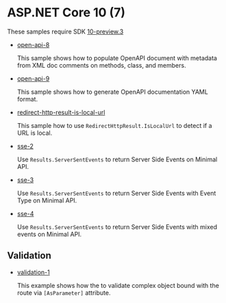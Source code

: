 # ASP.NET Core 10 (7)

These samples require SDK [10-preview.3](https://dotnet.microsoft.com/en-us/download/dotnet/10.0)

- [open-api-8](open-api-8)

  This sample shows how to populate OpenAPI document with metadata from XML doc comments on methods, class, and members.

- [open-api-9](open-api-9)

  This sample shows how to generate OpenAPI documentation YAML format.

- [redirect-http-result-is-local-url](redirect-http-result-is-local-url)

  This sample how to use `RedirectHttpResult.IsLocalUrl` to detect if a URL is local.

- [sse-2](sse-2)

  Use `Results.ServerSentEvents` to return Server Side Events on Minimal API.

- [sse-3](sse-3)

  Use `Results.ServerSentEvents` to return Server Side Events with Event Type on Minimal API.

- [sse-4](sse-4)

  Use `Results.ServerSentEvents` to return Server Side Events with mixed events on Minimal API.


## Validation

- [validation-1](validation-1)

  This example shows how the to validate complex object bound with the route via `[AsParameter]` attribute.
